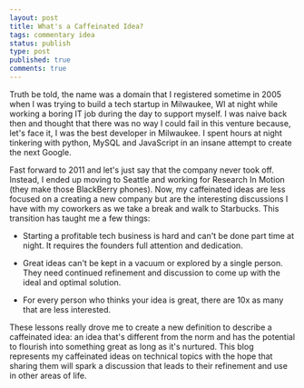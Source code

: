 ```yaml
---
layout: post
title: What's a Caffeinated Idea?
tags: commentary idea
status: publish
type: post
published: true
comments: true
---
```

Truth be told, the name was a domain that I registered sometime in 2005 when I 
was trying to build a tech startup in Milwaukee, WI at night while working a 
boring IT job during the day to support myself. I was naive back then and thought 
that there was no way I could fail in this venture because, let\'s face it, I 
was the best developer in Milwaukee. I spent hours at night tinkering with python, 
MySQL and JavaScript in an insane attempt to create the next Google.

Fast forward to 2011 and let\'s just say that the company never took off. Instead, 
I ended up moving to Seattle and working for Research In Motion (they make those 
BlackBerry phones). Now, my caffeinated ideas are less focused on a creating a 
new company but are the interesting discussions I have with my coworkers as we 
take a break and walk to Starbucks. This transition has taught me a few things:

* Starting a profitable tech business is hard and can\'t be done part time at night. 
  It requires the founders full attention and dedication.

* Great ideas can\'t be kept in a vacuum or explored by a single person. They need 
  continued refinement and discussion to come up with the ideal and optimal solution.

* For every person who thinks your idea is great, there are 10x as many that are 
  less interested.

These lessons really drove me to create a new definition to describe a caffeinated 
idea: an idea that\'s different from the norm and has the potential to flourish into 
something great as long as it\'s nurtured. This blog represents my caffeinated ideas 
on technical topics with the hope that sharing them will spark a discussion that 
leads to their refinement and use in other areas of life.
